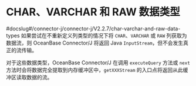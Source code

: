 CHAR、VARCHAR 和 RAW 数据类型 
============================================
#docslug#/connector-j/connector-j/V2.2.7/char-varchar-and-raw-data-types
如果尝试在不重新定义列类型的情况下将 `CHAR`、`VARCHAR` 或 `RAW` 列获取为数据流，则 OceanBase Connector/J 将返回 Java `InputStream`，但不会发生真正的流传输。

对于这些数据类型，OceanBase Connector/J 在调用 `executeQuery` 方法或 `next` 方法时会将数据完全提取到内存缓冲区中，`getXXXStream` 的入口点将返回从此缓冲区读取数据的流。
